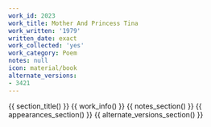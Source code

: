 ```yaml
---
work_id: 2023
work_title: Mother And Princess Tina
work_written: '1979'
written_date: exact
work_collected: 'yes'
work_category: Poem
notes: null
icon: material/book
alternate_versions:
- 3421
---
```


{{ section_title() }}
{{ work_info() }}
{{ notes_section() }}
{{ appearances_section() }}
{{ alternate_versions_section() }}